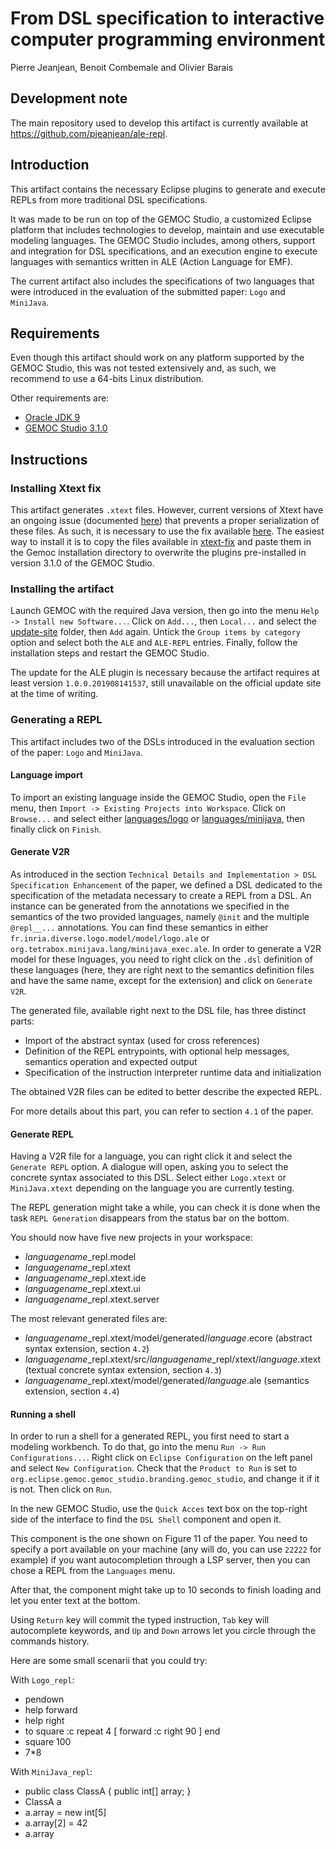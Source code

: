 # From DSL specification to interactive computer programming environment

Pierre Jeanjean, Benoit Combemale and Olivier Barais

## Development note

The main repository used to develop this artifact is currently available at https://github.com/pjeanjean/ale-repl.

## Introduction

This artifact contains the necessary Eclipse plugins to generate and execute REPLs from more traditional DSL specifications.

It was made to be run on top of the GEMOC Studio, a customized Eclipse platform that includes technologies to develop, maintain and use executable modeling languages.
The GEMOC Studio includes, among others, support and integration for DSL specifications, and an execution engine to execute languages with semantics written in ALE (Action Language for EMF).

The current artifact also includes the specifications of two languages that were introduced in the evaluation of the submitted paper: `Logo` and `MiniJava`.

## Requirements

Even though this artifact should work on any platform supported by the GEMOC Studio, this was not tested extensively and, as such, we recommend to use a 64-bits Linux distribution.

Other requirements are:
- [Oracle JDK 9](https://www.oracle.com/technetwork/java/javase/downloads/java-archive-javase9-3934878.html)
- [GEMOC Studio 3.1.0](http://gemoc.org/studio_releases/eclipse_package/updatesite/2019/07/29/V3.1.0.html)

## Instructions

### Installing Xtext fix

This artifact generates `.xtext` files.
However, current versions of Xtext have an ongoing issue (documented [here](https://github.com/eclipse/xtext-core/issues/1093)) that prevents a proper serialization of these files.
As such, it is necessary to use the fix available [here](https://github.com/pjeanjean/xtext-core/tree/2.14-fix).
The easiest way to install it is to copy the files available in [xtext-fix](./xtext-fix) and paste them in the Gemoc installation directory to overwrite the plugins pre-installed in version 3.1.0 of the GEMOC Studio.

### Installing the artifact

Launch GEMOC with the required Java version, then go into the menu `Help -> Install new Software...`.
Click on `Add...`, then `Local...` and select the [update-site](./update-site) folder, then `Add` again.
Untick the `Group items by category` option and select both the `ALE` and `ALE-REPL` entries.
Finally, follow the installation steps and restart the GEMOC Studio.

The update for the ALE plugin is necessary because the artifact requires at least version `1.0.0.201908141537`, still unavailable on the official update site at the time of writing.

### Generating a REPL

This artifact includes two of the DSLs introduced in the evaluation section of the paper: `Logo` and `MiniJava`.

#### Language import

To import an existing language inside the GEMOC Studio, open the `File` menu, then `Import -> Existing Projects into Workspace`.
Click on `Browse...` and select either [languages/logo](./languages/logo) or [languages/minijava](./languages/minijava), then finally click on `Finish`.

#### Generate V2R

As introduced in the section `Technical Details and Implementation > DSL Specification Enhancement` of the paper, we defined a DSL dedicated to the specification of the metadata necessary to create a REPL from a DSL.
An instance can be generated from the annotations we specified in the semantics of the two provided languages, namely `@init` and the multiple `@repl__...` annotations.
You can find these semantics in either `fr.inria.diverse.logo.model/model/logo.ale` or `org.tetrabox.minijava.lang/minijava_exec.ale`.
In order to generate a V2R model for these lnguages, you need to right click on the `.dsl` definition of these languages (here, they are right next to the semantics definition files and have the same name, except for the extension) and click on `Generate V2R`.

The generated file, available right next to the DSL file, has three distinct parts:
- Import of the abstract syntax (used for cross references)
- Definition of the REPL entrypoints, with optional help messages, semantics operation and expected output
- Specification of the instruction interpreter runtime data and initialization

The obtained V2R files can be edited to better describe the expected REPL.

For more details about this part, you can refer to section `4.1` of the paper.

#### Generate REPL

Having a V2R file for a language, you can right click it and select the `Generate REPL` option.
A dialogue will open, asking you to select the concrete syntax associated to this DSL.
Select either `Logo.xtext` or `MiniJava.xtext` depending on the language you are currently testing.

The REPL generation might take a while, you can check it is done when the task `REPL Generation` disappears from the status bar on the bottom.

You should now have five new projects in your workspace:
- *languagename*\_repl.model
- *languagename*\_repl.xtext
- *languagename*\_repl.xtext.ide
- *languagename*\_repl.xtext.ui
- *languagename*\_repl.xtext.server

The most relevant generated files are:
- *languagename*\_repl.xtext/model/generated/*language*.ecore (abstract syntax extension, section `4.2`)
- *languagename*\_repl.xtext/src/*languagename*\_repl/xtext/*language*.xtext (textual concrete syntax extension, section `4.3`)
- *languagename*\_repl.xtext/model/generated/*language*.ale (semantics extension, section `4.4`)

#### Running a shell

In order to run a shell for a generated REPL, you first need to start a modeling workbench.
To do that, go into the menu `Run -> Run Configurations...`.
Right click on `Eclipse Configuration` on the left panel and select `New Configuration`.
Check that the `Product to Run` is set to `org.eclipse.gemoc.gemoc_studio.branding.gemoc_studio`, and change it if it is not.
Then click on `Run`.

In the new GEMOC Studio, use the `Quick Acces` text box on the top-right side of the interface to find the `DSL Shell` component and open it.

This component is the one shown on Figure 11 of the paper.
You need to specify a port available on your machine (any will do, you can use `22222` for example) if you want autocompletion through a LSP server, then you can chose a REPL from the `Languages` menu.

After that, the component might take up to 10 seconds to finish loading and let you enter text at the bottom.

Using `Return` key will commit the typed instruction, `Tab` key will autocomplete keywords, and `Up` and `Down` arrows let you circle through the commands history.

Here are some small scenarii that you could try:

With `Logo_repl`:
- pendown
- help forward
- help right
- to square :c repeat 4 [ forward :c right 90 ] end
- square 100
- 7\*8

With `MiniJava_repl`:
- public class ClassA { public int[] array; }
- ClassA a
- a.array = new int[5]
- a.array[2] = 42
- a.array
